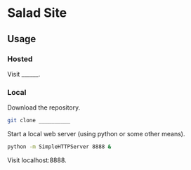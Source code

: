# Salad Site

## Usage

### Hosted

Visit ______.

### Local

Download the repository.

```` sh
git clone __________
````

Start a local web server (using python or some other means).

```` sh
python -m SimpleHTTPServer 8888 &
````

Visit localhost:8888.
